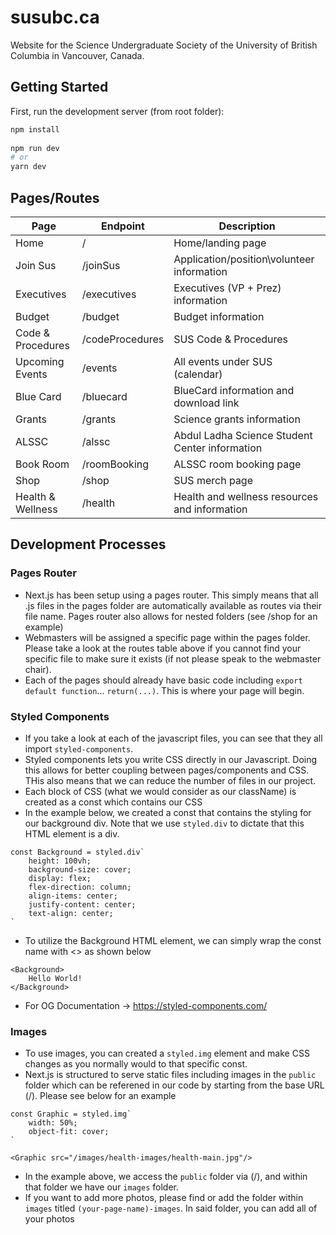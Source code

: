 # susubc.ca
Website for the Science Undergraduate Society of the University of British Columbia in Vancouver, Canada.

## Getting Started 
 
First, run the development server (from root folder):

```bash 
npm install 
 
npm run dev 
# or
yarn dev 
```
  
## Pages/Routes

| Page | Endpoint | Description | 
| --------- | -------|------| 
| Home  | /  | Home/landing page |
| Join Sus | /joinSus | Application/position\volunteer information |
| Executives | /executives | Executives (VP + Prez) information | 
| Budget | /budget | Budget information |
| Code & Procedures | /codeProcedures | SUS Code & Procedures |
| Upcoming Events | /events | All events under SUS (calendar) |
| Blue Card | /bluecard | BlueCard information and download link |
| Grants | /grants | Science grants information |
| ALSSC | /alssc | Abdul Ladha Science Student Center information |
| Book Room | /roomBooking | ALSSC room booking page |
| Shop | /shop | SUS merch page |
| Health & Wellness | /health | Health and wellness resources and information |

## Development Processes

### Pages Router
- Next.js has been setup using a pages router. This simply means that all .js files in the pages folder are automatically available as routes via their file name. Pages router also allows for nested folders (see /shop for an example)
- Webmasters will be assigned a specific page within the pages folder. Please take a look at the routes table above if you cannot find your specific file to make sure it exists (if not please speak to the webmaster chair).
- Each of the pages should already have basic code including `export default function`... `return(...)`. This is where your page will begin.

### Styled Components 
- If you take a look at each of the javascript files, you can see that they all import `styled-components`.
- Styled components lets you write CSS directly in our Javascript. Doing this allows for better coupling between pages/components and CSS. THis also means that we can reduce the number of files in our project.
- Each block of CSS (what we would consider as our className) is created as a const which contains our CSS
- In the example below, we created a const that contains the styling for our background div. Note that we use `styled.div` to dictate that this HTML element is a div.
```
const Background = styled.div`
    height: 100vh;
    background-size: cover;
    display: flex;
    flex-direction: column;
    align-items: center;
    justify-content: center;
    text-align: center;
`
```
- To utilize the Background HTML element, we can simply wrap the const name with <> as shown below
```
<Background>
    Hello World!
</Background>
```
- For OG Documentation -> https://styled-components.com/

### Images
- To use images, you can created a `styled.img` element and make CSS changes as you normally would to that specific const.
- Next.js is structured to serve static files including images in the `public` folder which can be referened in our code by starting from the base URL (/). Please see below for an example
```
const Graphic = styled.img`
    width: 50%;
    object-fit: cover;
`

<Graphic src="/images/health-images/health-main.jpg"/>
```
- In the example above, we access the `public` folder via (/), and within that folder we have our `images` folder.
- If you want to add more photos, please find or add the folder within `images` titled `(your-page-name)-images`. In said folder, you can add all of your photos
